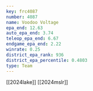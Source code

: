 ```yaml
---
key: frc4087
number: 4087
name: Voodoo Voltage
epa_end: 12.63
auto_epa_end: 3.74
teleop_epa_end: 6.67
endgame_epa_end: 2.22
winrate: 0.25
district_epa_rank: 936
district_epa_percentile: 0.4803
type: Team
---
```

[[2024lake]]
[[2024mslr]]
